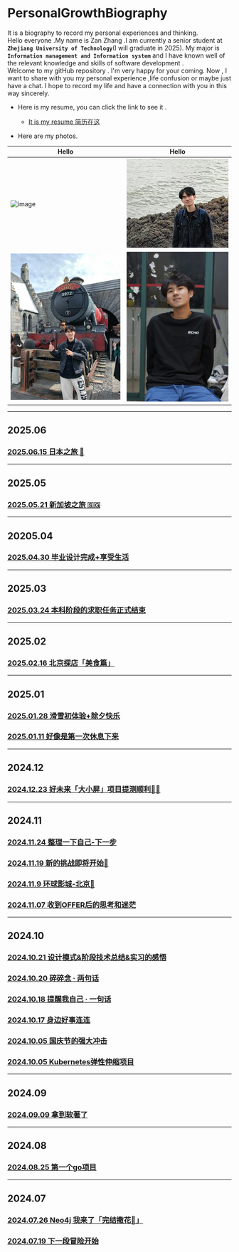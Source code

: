 # PersonalGrowthBiography
It is a biography to record my personal experiences and thinking.  
Hello everyone .My name is Zan Zhang .I am currently a senior student at **`Zhejiang University of Technology`**(I will graduate in 2025).
My major is  **`Information management and Information system`** and 
I have known well of the relevant knowledge and skills of software development .  
Welcome to my gitHub repository . 
I'm very happy for your coming. 
Now , I want to share with you my personal experience ,life confusion or maybe just have a chat.
I hope to record my life and have a connection with you in this way sincerely.   
* Here is my resume, you can click the link to see it .
  * [It is my resume 简历在这](./ZZGEDA/resume/张赞的简历.pdf)

* Here are my photos.

| Hello                                       | Hello                                       |
|---------------------------------------------|---------------------------------------------|
| ![image](./ZZGEDA/lifePhoto/selfPhoto6.jpg) | ![image](./ZZGEDA/lifePhoto/selfPhoto2.jpg) |
| ![image](./ZZGEDA/lifePhoto/selfPhoto4.png) | ![image](./ZZGEDA/lifePhoto/selfPhoto5.jpg) |



--- 
## 2025.06 
### [2025.06.15 日本之旅 🌸](./2025/06/0615.md)


---
## 2025.05
### [2025.05.21 新加坡之旅 🇸🇬](./2025/05/0521.md)


---
## 20205.04
### [2025.04.30 毕业设计完成+享受生活](./2025/04/0430.md)

--- 
## 2025.03
### [2025.03.24 本科阶段的求职任务正式结束](./2025/03/0324.md)

--- 
## 2025.02
### [2025.02.16 北京探店「美食篇」](./2025/02/0216.md)

--- 
## 2025.01
### [2025.01.28 滑雪初体验+除夕快乐](./2025/01/0128.md)
### [2025.01.11 好像是第一次休息下来](./2025/01/0111.md)

--- 

## 2024.12 
### [2024.12.23  好未来「大小屏」项目提测顺利🥳🥳](./2024/12/1223.md)

---- 
## 2024.11 
### [2024.11.24 整理一下自己-下一步](./2024/11/1124.md)
### [2024.11.19 新的挑战即将开始🚀](./2024/11/1119.md)
### [2024.11.9 环球影城-北京🎠](/2024/11/1109.md)
### [2024.11.07 收到OFFER后的思考和迷茫](/2024/11/1107.md)


---- 

## 2024.10
### [2024.10.21 设计模式&阶段技术总结&实习的感悟](/2024/10/1021.md)
### [2024.10.20 碎碎念 · 两句话](/2024/10/1020.md)
### [2024.10.18 提醒我自己 · 一句话](/2024/10/1018.md)
### [2024.10.17 身边好事连连](/2024/10/1017.md)
### [2024.10.05 国庆节的强大冲击](/2024/10/1005.md)
### [2024.10.05 Kubernetes弹性伸缩项目](/2024/10/1004.md)

--- 

## 2024.09
### [2024.09.09 拿到软著了](/2024/09/0909.md)

--- 
## 2024.08
### [2024.08.25 第一个go项目](/2024/08/0825.md)

--- 
## 2024.07 
### [2024.07.26 Neo4j 我来了「完结撒花🎉」](/2024/07/0726.md)
### [2024.07.19 下一段冒险开始](/2024/07/0719.md)